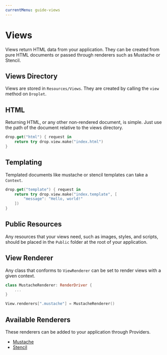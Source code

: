 ```yaml
---
currentMenu: guide-views
---
```


# Views

Views return HTML data from your application. They can be created from pure HTML documents or passed through renderers such as Mustache or Stencil.

## Views Directory

Views are stored in `Resources/Views`. They are created by calling the `view` method on `Droplet`.

## HTML

Returning HTML, or any other non-rendered document, is simple. Just use the path of the document relative to the views directory.

```swift
drop.get("html") { request in
    return try drop.view.make("index.html")
}
```

## Templating

Templated documents like mustache or stencil templates can take a `Context`.

```swift
drop.get("template") { request in
	return try drop.view.make("index.template", [
		"message": "Hello, world!"
	])
}
```

## Public Resources

Any resources that your views need, such as images, styles, and scripts, should be placed in the `Public` folder at the root of your application.

## View Renderer

Any class that conforms to `ViewRenderer` can be set to render views with a given context.

```swift
class MustacheRenderer: RenderDriver {
    ...
}

View.renderers[".mustache"] = MustacheRenderer()
```

## Available Renderers

These renderers can be added to your application through Providers.

- [Mustache](https://github.com/vapor/mustache-provider)
- [Stencil](https://github.com/vapor/stencil-provider)
